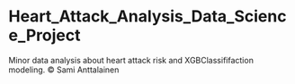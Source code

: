 # Heart_Attack_Analysis_Data_Science_Project
Minor data analysis about heart attack risk and XGBClassififaction modeling. © Sami Anttalainen
